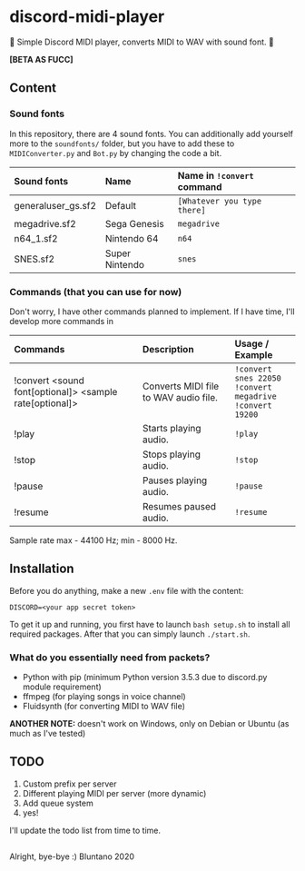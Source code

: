 # discord-midi-player
 🎵 Simple Discord MIDI player, converts MIDI to WAV with sound font. 🎵
 
**[BETA AS FUCC]**

## Content

### Sound fonts

In this repository, there are 4 sound fonts. You can additionally add yourself more to the `soundfonts/` folder, but you have to add these to `MIDIConverter.py` and `Bot.py` by changing the code a bit.

| Sound fonts         | Name            | Name in `!convert` command |
| :------------------ | :-------------- | :------------------------- |
| generaluser_gs.sf2  | Default         | `[Whatever you type there]`|
| megadrive.sf2       | Sega Genesis    | `megadrive`                |
| n64_1.sf2           | Nintendo 64     | `n64`                      |
| SNES.sf2            | Super Nintendo  | `snes`                     |

### Commands (that you can use for now)

Don't worry, I have other commands planned to implement. If I have time, I'll develop more commands in

| Commands                                                 | Description                           | Usage / Example         |
| :---------------------------------------------- | :------------------------------ | :------------------------------------- |
| !convert <sound font[optional]> <sample rate[optional]>  | Converts MIDI file to WAV audio file. | `!convert snes 22050` <br>`!convert megadrive` <br>`!convert 19200`   |
| !play                                                    | Starts playing audio.                 | `!play`                 |
| !stop                                                    | Stops playing audio.                  | `!stop`                 |
| !pause                                                   | Pauses playing audio.                 | `!pause`                |
| !resume                                                  | Resumes paused audio.                 | `!resume`               |

Sample rate max - 44100 Hz; min - 8000 Hz.

## Installation

Before you do anything, make a new `.env` file with the content:
```
DISCORD=<your app secret token>
```

To get it up and running, you first have to launch `bash setup.sh` to install all required packages. After that you can simply launch `./start.sh`.

### What do you essentially need from packets?

- Python with pip (minimum Python version 3.5.3 due to discord.py module requirement)
- ffmpeg (for playing songs in voice channel)
- Fluidsynth (for converting MIDI to WAV file)

**ANOTHER NOTE:** doesn't work on Windows, only on Debian or Ubuntu (as much as I've tested)

## TODO

1. Custom prefix per server
2. Different playing MIDI per server (more dynamic)
3. Add queue system
4. yes!

I'll update the todo list from time to time.

## 

Alright, bye-bye :) Bluntano 2020
